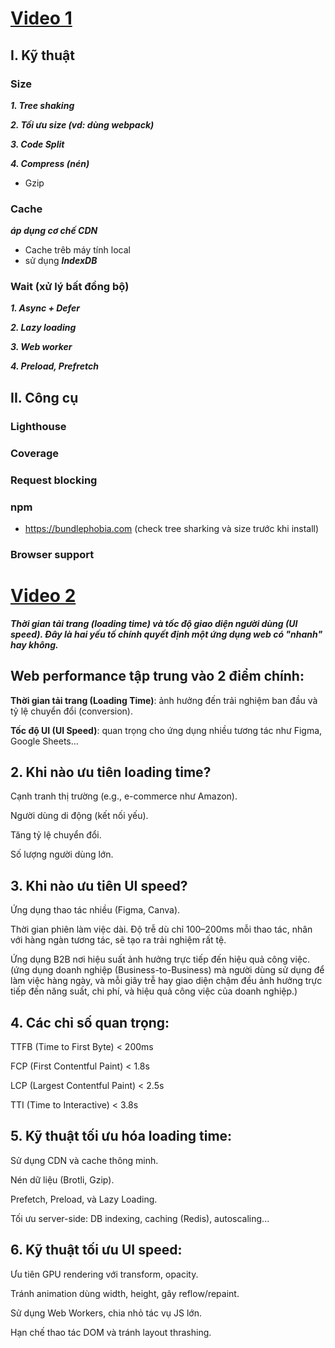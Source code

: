 # [Video 1](https://www.youtube.com/watch?v=WE2N07bd8ro&t=315s)
## I. Kỹ thuật

### Size

***1. Tree shaking***

***2. Tối ưu size (vd: dùng webpack)***

***3. Code Split***

***4. Compress (nén)***
- Gzip

### Cache 
***áp dụng cơ chế CDN***
- Cache trêb máy tính local
- sử dụng ***IndexDB***
      
### Wait (xử lý bất đồng bộ)
***1. Async + Defer***

***2. Lazy loading***

***3. Web worker***

***4. Preload, Prefretch***

## II. Công cụ

### Lighthouse

### Coverage 

### Request blocking

### npm
- https://bundlephobia.com (check tree sharking và size trước khi install)

### Browser support


# [Video 2](https://www.youtube.com/watch?v=KUdqbIHn8Ic)

***Thời gian tải trang (loading time) và tốc độ giao diện người dùng (UI speed). Đây là hai yếu tố chính quyết định một ứng dụng web có "nhanh" hay không.***

## Web performance tập trung vào 2 điểm chính:

**Thời gian tải trang (Loading Time)**: ảnh hưởng đến trải nghiệm ban đầu và tỷ lệ chuyển đổi (conversion).

**Tốc độ UI (UI Speed)**: quan trọng cho ứng dụng nhiều tương tác như Figma, Google Sheets...

## 2. Khi nào ưu tiên loading time?

Cạnh tranh thị trường (e.g., e-commerce như Amazon).

Người dùng di động (kết nối yếu).

Tăng tỷ lệ chuyển đổi.

Số lượng người dùng lớn.

## 3. Khi nào ưu tiên UI speed?

Ứng dụng thao tác nhiều (Figma, Canva).

Thời gian phiên làm việc dài. Độ trễ dù chỉ 100–200ms mỗi thao tác, nhân với hàng ngàn tương tác, sẽ tạo ra trải nghiệm rất tệ.

Ứng dụng B2B nơi hiệu suất ảnh hưởng trực tiếp đến hiệu quả công việc. (ứng dụng doanh nghiệp (Business-to-Business) mà người dùng sử dụng để làm việc hàng ngày, và mỗi giây trễ hay giao diện chậm đều ảnh hưởng trực tiếp đến năng suất, chi phí, và hiệu quả công việc của doanh nghiệp.)

## 4. Các chỉ số quan trọng:

TTFB (Time to First Byte) < 200ms

FCP (First Contentful Paint) < 1.8s

LCP (Largest Contentful Paint) < 2.5s

TTI (Time to Interactive) < 3.8s

## 5. Kỹ thuật tối ưu hóa loading time:

Sử dụng CDN và cache thông minh.

Nén dữ liệu (Brotli, Gzip).

Prefetch, Preload, và Lazy Loading.

Tối ưu server-side: DB indexing, caching (Redis), autoscaling...

## 6. Kỹ thuật tối ưu UI speed:

Ưu tiên GPU rendering với transform, opacity.

Tránh animation dùng width, height, gây reflow/repaint.

Sử dụng Web Workers, chia nhỏ tác vụ JS lớn.

Hạn chế thao tác DOM và tránh layout thrashing.
